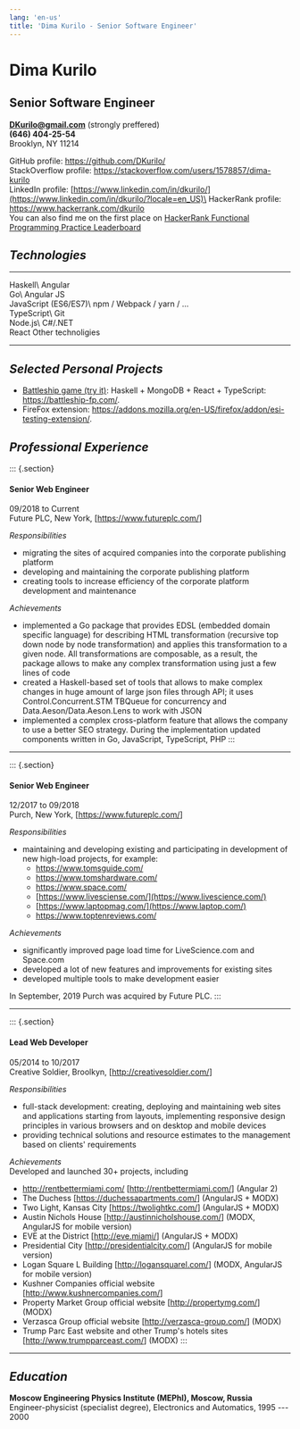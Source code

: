 ```yaml
---
lang: 'en-us'
title: 'Dima Kurilo - Senior Software Engineer'
---
```


Dima Kurilo
===========

Senior Software Engineer
------------------------

**<DKurilo@gmail.com>** (strongly preffered)\
**(646) 404-25-54**\
Brooklyn, NY 11214

GitHub profile: <https://github.com/DKurilo/>\
StackOverflow profile:
<https://stackoverflow.com/users/1578857/dima-kurilo>\
LinkedIn profile:
[https://www.linkedin.com/in/dkurilo/](https://www.linkedin.com/in/dkurilo/?locale=en_US)\
HackerRank profile: <https://www.hackerrank.com/dkurilo>\
You can also find me on the first place on [HackerRank Functional
Programming Practice
Leaderboard](https://www.hackerrank.com/leaderboard?page=1&track=fp&type=practice)

*Technologies*
--------------

  ----------------------------------- -----------------------------------
  Haskell\                            Angular\
  Go\                                 Angular JS\
  JavaScript (ES6/ES7)\               npm / Webpack / yarn / \...\
  TypeScript\                         Git\
  Node.js\                            C\#/.NET\
  React                               Other technoligies

  ----------------------------------- -----------------------------------

*Selected Personal Projects*
----------------------------

-   [Battleship game (try it)](https://battleship-fp.com/): Haskell +
    MongoDB + React + TypeScript: <https://battleship-fp.com/>.
-   FireFox extension:
    <https://addons.mozilla.org/en-US/firefox/addon/esi-testing-extension/>.

*Professional Experience*
-------------------------

::: {.section}
#### Senior Web Engineer

09/2018 to Current\
Future PLC, New York, \[<https://www.futureplc.com/>\]

*Responsibilities*

-   migrating the sites of acquired companies into the corporate
    publishing platform
-   developing and maintaining the corporate publishing platform
-   creating tools to increase efficiency of the corporate platform
    development and maintenance

*Achievements*

-   implemented a Go package that provides EDSL (embedded domain
    specific language) for describing HTML transformation (recursive top
    down node by node transformation) and applies this transformation to
    a given node. All transformations are composable, as a result, the
    package allows to make any complex transformation using just a few
    lines of code
-   created a Haskell-based set of tools that allows to make complex
    changes in huge amount of large json files through API; it uses
    Control.Concurrent.STM TBQueue for concurrency and
    Data.Aeson/Data.Aeson.Lens to work with JSON
-   implemented a complex cross-platform feature that allows the company
    to use a better SEO strategy. During the implementation updated
    components written in Go, JavaScript, TypeScript, PHP
:::

------------------------------------------------------------------------

::: {.section}
#### Senior Web Engineer

12/2017 to 09/2018\
Purch, New York, \[<https://www.futureplc.com/>\]

*Responsibilities*

-   maintaining and developing existing and participating in development
    of new high-load projects, for example:
    -   <https://www.tomsguide.com/>
    -   <https://www.tomshardware.com/>
    -   <https://www.space.com/>
    -   [https://www.livesciense.com/](https://www.livescience.com/)
    -   [https://www.laptopmag.com/](https://www.laptop.com/)
    -   <https://www.toptenreviews.com/>

*Achievements*

-   significantly improved page load time for LiveScience.com and
    Space.com
-   developed a lot of new features and improvements for existing sites
-   developed multiple tools to make development easier

In September, 2019 Purch was acquired by Future PLC.
:::

------------------------------------------------------------------------

::: {.section}
#### Lead Web Developer

05/2014 to 10/2017\
Creative Soldier, Broolkyn, \[<http://creativesoldier.com/>\]

*Responsibilities*

-   full-stack development: creating, deploying and maintaining web
    sites and applications starting from layouts, implementing
    responsive design principles in various browsers and on desktop and
    mobile devices
-   providing technical solutions and resource estimates to the
    management based on clients' requirements

*Achievements*\
Developed and launched 30+ projects, including

-   http://rentbettermiami.com/ \[<http://rentbettermiami.com/>\]
    (Angular 2)
-   The Duchess \[<https://duchessapartments.com/>\] (AngularJS + MODX)
-   Two Light, Kansas City \[<https://twolightkc.com/>\] (AngularJS +
    MODX)
-   Austin Nichols House \[<http://austinnicholshouse.com/>\] (MODX,
    AngularJS for mobile version)
-   EVE at the District \[<http://eve.miami/>\] (AngularJS + MODX)
-   Presidential City \[<http://presidentialcity.com/>\] (AngularJS for
    mobile version)
-   Logan Square L Building \[<http://logansquarel.com/>\] (MODX,
    AngularJS for mobile version)
-   Kushner Companies official website
    \[<http://www.kushnercompanies.com/>\]
-   Property Market Group official website \[<http://propertymg.com/>\]
    (MODX)
-   Verzasca Group official website \[<http://verzasca-group.com/>\]
    (MODX)
-   Trump Parc East website and other Trump\'s hotels sites
    \[<http://www.trumpparceast.com/>\] (MODX)
:::

------------------------------------------------------------------------

*Education*
-----------

**Moscow Engineering Physics Institute (MEPhI), Moscow, Russia**\
Engineer-physicist (specialist degree), Electronics and Automatics, 1995
--- 2000
